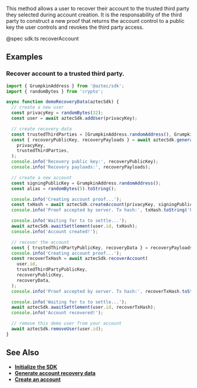 This method allows a user to recover their account to the trusted third party they selected during account creation. It is the responsability of the third party to construct a new proof that returns the account control to a public key the user controls and revokes the third party access.

@spec sdk.ts recoverAccount

## Examples

### Recover account to a trusted third party.

```js
import { GrumpkinAddress } from '@aztec/sdk';
import { randomBytes } from 'crypto';

async function demoRecoveryData(aztecSdk) {
  // create a new user
  const privacyKey = randomBytes(32);
  const user = await aztecSdk.addUser(privacyKey);

  // create recovery data
  const trustedThirdParties = [GrumpkinAddress.randomAddress(), GrumpkinAddress.randomAddress()];
  const { recoveryPublicKey, recoveryPayloads } = await aztecSdk.generateAccountRecoveryData(
    privacyKey,
    trustedThirdParties,
  );
  console.info('Recovery public key:', recoveryPublicKey);
  console.info('Recovery payloads:', recoveryPayloads);

  // create a new account
  const signingPublicKey = GrumpkinAddress.randomAddress();
  const alias = randomBytes(5).toString();

  console.info('Creating account proof...');
  const txHash = await aztecSdk.createAccount(privacyKey, signingPublicKey, recoveryPublicKey, alias);
  console.info('Proof accepted by server. Tx hash:', txHash.toString('hex'));

  console.info('Waiting for tx to settle...');
  await aztecSdk.awaitSettlement(user.id, txHash);
  console.info('Account created!');

  // recover the account
  const { trustedThirdPartyPublicKey, recoveryData } = recoveryPayloads[0];
  console.info('Creating account proof...');
  const recoverTxHash = await aztecSdk.recoverAccount(
    user.id,
    trustedThirdPartyPublicKey,
    recoveryPublicKey,
    recoveryData,
  );
  console.info('Proof accepted by server. Tx hash:', recoverTxHash.toString('hex'));

  console.info('Waiting for tx to settle...');
  await aztecSdk.awaitSettlement(user.id, recoverTxHash);
  console.info('Account recovered!');

  // remove this demo user from your account
  await aztecSdk.removeUser(user.id);
}
```

## See Also

- **[Initialize the SDK](/#/SDK/Initialize%20the%20SDK)**
- **[Generate account recovery data](/#/SDK/API/generateAccountRecoveryData)**
- **[Create an account](/#/SDK/API/createAccount)**
